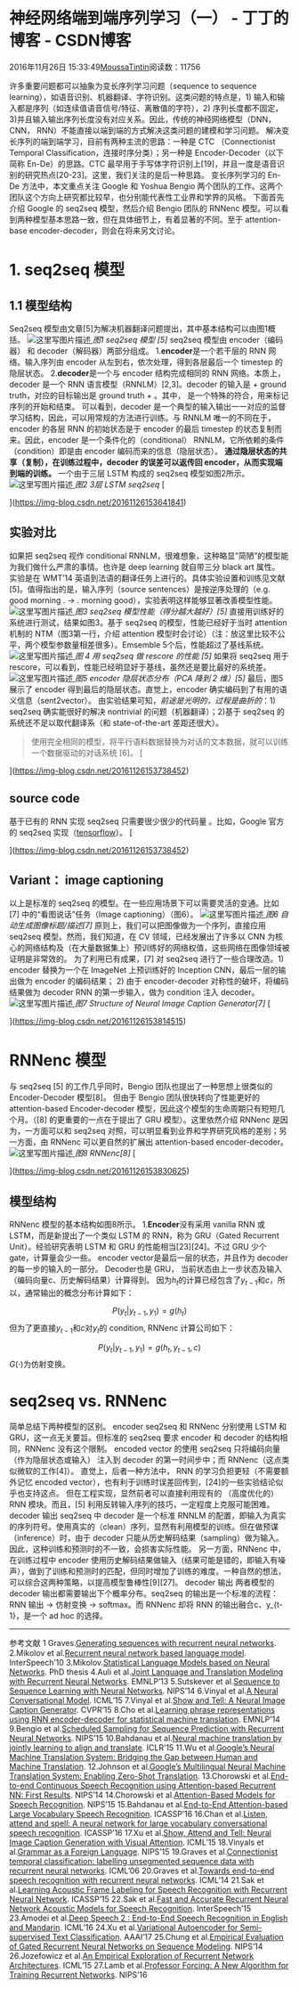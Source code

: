 
# 神经网络端到端序列学习（一） - 丁丁的博客 - CSDN博客


2016年11月26日 15:33:49[MoussaTintin](https://me.csdn.net/JackyTintin)阅读数：11756


许多重要问题都可以抽象为变长序列学习问题（sequence to sequence learning），如语音识别、机器翻译、字符识别。这类问题的特点是，1) 输入和输入都是序列（如连续值语音信号/特征、离散值的字符），2) 序列长度都不固定，3)并且输入输出序列长度没有对应关系。因此，传统的神经网络模型（DNN， CNN， RNN）不能直接以端到端的方式解决这类问题的建模和学习问题。
解决变长序列的端到端学习，目前有两种主流的思路：一种是 CTC （Connectionist Temporal Classification，连接时序分类）；另一种是 Encoder-Decoder（以下简称 En-De）的思路。CTC 最早用于手写体字符识别上[19]，并且一度是语音识别的研究热点[20-23]。这里，我们关注的是后一种思路。
变长序列学习的 En-De 方法中，本文重点关注 Google 和 Yoshua Bengio 两个团队的工作。这两个团队这个方向上研究都比较早，也分别能代表性工业界和学界的风格。
下面首先介绍 Google 的 seq2seq 模型，然后介绍 Bengio 团队的 RNNenc 模型。可以看到两种模型基本思路一致，但在具体细节上，有着显著的不同。至于 attention-base encoder-decoder，则会在将来另文讨论。
# 1. seq2seq 模型
## 1.1 模型结构
Seq2seq 模型由文章[5]为解决机器翻译问题提出，其中基本结构可以由图1概括。
![这里写图片描述](https://img-blog.csdn.net/20161126153618934)[ ](https://img-blog.csdn.net/20161126153618934)
*图1 seq2seq 模型 [5]*
[
](https://img-blog.csdn.net/20161126153618934)seq2seq 模型由 encoder（编码器） 和 decoder（解码器）两部分组成。
1.**encoder**是一个若干层的 RNN 网络。输入序列由 encoder 从左到右，依次处理，得到各层最后一个 timestep 的隐层状态。
2.**decoder**是一个与 encoder 结构完成相同的 RNN 网络。本质上，decoder 是一个 RNN 语言模型（RNNLM）[2,3]。decoder 的输入是  + ground truth，对应的目标输出是 ground truth + 。其中， 是一个特殊的符合，用来标记序列的开始和结束。
可以看到，decoder 是一个典型的输入输出一一对应的监督学习结构，因此，可以用常规的方法进行训练。与 RNNLM 唯一的不同在于，encoder 的各层 RNN 的初始状态是于 encoder 的最后 timestep 的状态复制而来。因此，encoder 是一个条件化的（conditional） RNNLM，它所依赖的条件（condition）即是由 encoder 编码而来的信息（隐层状态）。
**通过隐层状态的共享（复制），在训练过程中，decoder 的误差可以返传回 encoder，从而实现端到端的训练。**
一个由于三层 LSTM 构成的 seq2seq 模型如图2所示。
![这里写图片描述](https://img-blog.csdn.net/20161126153641841)[ ](https://img-blog.csdn.net/20161126153641841)
*图2 3层 LSTM seq2seq*
[

](https://img-blog.csdn.net/20161126153641841)
## 实验对比
[
](https://img-blog.csdn.net/20161126153641841)如果把 seq2seq 视作 conditional RNNLM，很难想象，这种略显”简陋”的模型能为我们做什么严肃的事情。也许是 deep learning 就自带三分 black art 属性。
[
](https://img-blog.csdn.net/20161126153641841)实验是在 WMT’14 英语到法语的翻译任务上进行的。具体实验设置和训练见文献[5]。值得指出的是，输入序列（source sentences）是按逆序处理的（e.g. good morning . -> . morning good），实验表明这样能够显著改善模型性能。
[
](https://img-blog.csdn.net/20161126153641841)![这里写图片描述](https://img-blog.csdn.net/20161126153703061)[ ](https://img-blog.csdn.net/20161126153703061)
*图3 seq2seq 模型性能（得分越大越好）[5]*
[
](https://img-blog.csdn.net/20161126153703061)直接用训练好的系统进行测试，结果如图3。基于 seq2seq 的模型，性能已经好于当时 attention 机制的 NTM（图3第一行，介绍 attention 模型时会讨论）（注：放这里比较不公平，两个模型参数量相差很多）。Emsemble 5个后，性能超过了基线系统。
![这里写图片描述](https://img-blog.csdn.net/20161126153724561)[ ](https://img-blog.csdn.net/20161126153724561)
*图 4 用 seq2seq 做 rescore 的性能 [5]*
[
](https://img-blog.csdn.net/20161126153724561)如果将 seq2seq 用于 rescore，可以看到，性能已经明显好于基线，虽然还是要比最好的系统差。
[
](https://img-blog.csdn.net/20161126153724561)![这里写图片描述](https://img-blog.csdn.net/20161126153738452)[ ](https://img-blog.csdn.net/20161126153738452)
*图5 encoder 隐层状态分布（PCA 降到 2 维）[5]*
[
](https://img-blog.csdn.net/20161126153738452)最后，图5展示了 encoder 得到最后的隐层状态。直觉上，encoder 确实编码到了有用的语义信息（sent2vector）。
[
](https://img-blog.csdn.net/20161126153738452)由实验结果可知，*前途是光明的，过程是曲折的*：1) seq2seq 确实能很好的解决 nontrivial 的问题（机器翻译）；2)基于 seq2seq 的系统还不足以取代翻译系（和 state-of-the-art 差距还很大）。
[
](https://img-blog.csdn.net/20161126153738452)
> 使用完全相同的模型，将平行语料数据替换为对话的文本数据，就可以训练一个数据驱动的对话系统 [6]。
[

](https://img-blog.csdn.net/20161126153738452)
## source code
[
](https://img-blog.csdn.net/20161126153738452)基于已有的 RNN 实现 seq2seq 只需要很少很少的代码量 。比如，Google 官方的 seq2seq 实现（[tensorflow](https://github.com/tensorflow/tensorflow/blob/master/tensorflow/python/ops/seq2seq.py#L153)）。
[

](https://img-blog.csdn.net/20161126153738452)
## Variant： image captioning
[
](https://img-blog.csdn.net/20161126153738452)以上是标准的 seq2seq 的模型。在一些应用场景下可以需要灵活的变通。比如 [7] 中的“看图说话”任务（Image captioning）（图6）。
[
](https://img-blog.csdn.net/20161126153738452)![这里写图片描述](https://img-blog.csdn.net/20161126153759327)[ ](https://img-blog.csdn.net/20161126153759327)
*图6 自动生成图像标题/描述[7]*
[
](https://img-blog.csdn.net/20161126153759327)原则上，我们可以把图像做为一个序列，直接应用 seq2seq 模型。然而，我们知道，在 CV 领域，已经发展出了许多以 CNN 为核心的网络结构及（在大量数据集上）预训练好的网络权值，这些网络在图像领域被证明是非常效的。
[
](https://img-blog.csdn.net/20161126153759327)为了利用已有成果，[7] 对 seq2seq 进行了一些合理改造。1) encoder 替换为一个在 ImageNet 上预训练好的 Inception CNN，最后一层的输出做为 encoder 的编码结果； 2) 由于 encoder-decoder 对称性的破坏，将编码结果做为 decoder RNN 的第一步输入，做为 condition 注入 decoder。
[
](https://img-blog.csdn.net/20161126153759327)![这里写图片描述](https://img-blog.csdn.net/20161126153814515)[ ](https://img-blog.csdn.net/20161126153814515)
*图7 Structure of Neural Image Caption Generator[7]*
[

](https://img-blog.csdn.net/20161126153814515)
# RNNenc 模型
[
](https://img-blog.csdn.net/20161126153814515)与 seq2seq [5] 的工作几乎同时，Bengio 团队也提出了一种思想上很类似的 Encoder-Decoder 模型[8]。
[
](https://img-blog.csdn.net/20161126153814515)但由于 Bengio 团队很快转向了性能更好的 attention-based Encoder-decoder 模型，因此这个模型的生命周期只有短短几个月。（[8] 的更重要的一点在于提出了 GRU 模型）。这里依然介绍 RNNenc 是因为，一方面可以和 seq2seq 对照，可以明显看到业界和学界研究风格的差别；另一方面，由 RNNenc 可以更自然的扩展出 attention-based encoder-decoder。
[
](https://img-blog.csdn.net/20161126153814515)![这里写图片描述](https://img-blog.csdn.net/20161126153830625)[ ](https://img-blog.csdn.net/20161126153830625)
*图8 RNNenc[8]*
[

](https://img-blog.csdn.net/20161126153830625)
## 模型结构
[
](https://img-blog.csdn.net/20161126153830625)RNNenc 模型的基本结构如图8所示。
1.**Encoder**没有采用 vanilla RNN 或 LSTM，而是新提出了一个类似 LSTM 的 RNN，称为 GRU（Gated Recurrent Unit）。经验研究表明 LSTM 和 GRU 的性能相当[23][24]。不过 GRU 少个 gate，计算量会少一些。
encoder vector是最后一层的状态，并且作为 decoder 的每一步的输入的一部分。
Decoder也是 GRU， 当前状态由上一步状态及输入（编码向量c、历史解码结果）计算得到。
因为$h_t$的计算已经包含了$y_{t-1}$和$c$，所以，通常输出的概念分布计算如下：

$$
P(y_t|y_{t-1}, y_1) = g(h_t)
$$
但为了更直接$y_{t-1}$和$c$对$y_t$的 condition, RNNenc 计算公司如下：

$$
P(y_t|y_{t-1}, y_1) = g(h_t, y_{t-1}, c)
$$
$G(\cdot)$为仿射变换。
# seq2seq vs. RNNenc
简单总结下两种模型的区别。
encoder
seq2seq 和 RNNenc 分别使用 LSTM  和 GRU，这一点无关要旨。但标准的 seq2seq 要求 encoder 和 decoder 的结构相同，RNNenc 没有这个限制。
encoded vector 的使用
seq2seq 只将编码向量（作为隐层状态或输入） 注入到 decoder 的第一时间步中；而 RNNenc（这点类似微软的工作[4]）。
直觉上，后者一种方法中， RNN 的学习负担更轻（不需要额外记忆 encoded vector），也有利于训练时误差回传到，[24]的一些实验结论似乎也支持这点。
但在工程实现，显然前者可以直接利用现有的 （高度优化的）RNN 模块。而且，[5] 利用反转输入序列的技巧，一定程度上克服可能困难。
decoder 输出
seq2seq  中 decoder 是一个标准 RNNLM 的配置，即输入为真实的序列符号。使用真实的（clean）序列，显然有利用模型的训练。但在做预谋（inference）时，由于 decoder 只能从历史解码结果（sampling）做为输入。因此，这种训练和预测时的不一致，会损害实际性能。
另一方面，RNNenc 中，在训练过程中 encoder 使用历史解码结果做输入（结果可能是错的，即输入有噪声），做到了训练和预测时的匹配，但同时增加了训练的难度。一种自然的想法，可以综合这两种策略，以提高模型鲁棒性[9][27]。
decoder 输出
两者模型的 decoder 输出都需要输出下个概率分布。seq2seq 的输出是一个标准的流程： RNN 输出 -> 仿射变换 -> softmax。而 RNNenc 却将 RNN 的输出融合c、y_{t-1}，是一个 ad hoc 的选择。

---
参考文献
1 Graves.[Generating sequences with recurrent neural networks](https://arxiv.org/abs/1308.0850).
2.Mikolov et al.[Recurrent neural network based language model](http://isca-speech.org/archive/archive_papers/interspeech_2010/i10_1045.pdf). InterSpeech’10
3.Mikolov.[Statistical Language Models based on Neural Networks](http://deeplearning.cs.cmu.edu/pdfs/1030/Mikolov_Thesis.pdf). PhD thesis
4.Auli et al.[Joint Language and Translation Modeling with Recurrent Neural Networks](https://www.microsoft.com/en-us/research/wp-content/uploads/2016/02/EMNLP2013RNNMT.pdf). EMNLP’13
5.Sutskever et al.[Sequence to Sequence Learning with Neural Networks](https://arxiv.org/abs/1409.3215). NIPS’14
6.Vinyal et al.[A Neural Conversational Model](https://arxiv.org/abs/1506.05869). ICML’15
7.Vinyal et al.[Show and Tell: A Neural Image Caption Generator](https://arxiv.org/abs/1411.4555). CVPR’15
8.Cho et al.[Learning phrase representations using RNN encoder-decoder for statistical machine translation](https://arxiv.org/abs/1406.1078). EMNLP’14
9.Bengio et al.[Scheduled Sampling for Sequence Prediction with Recurrent Neural Networks](https://arxiv.org/abs/1506.03099). NIPS’15
10.Bahdanau et al.[Neural machine translation by jointly learning to align and translate](https://arxiv.org/abs/1409.0473). ICLR’15
11.Wu et al.[Google’s Neural Machine Translation System: Bridging the Gap between Human and Machine Translation](https://arxiv.org/abs/1609.08144).
12.Johnson et al.[Google’s Multilingual Neural Machine Translation System: Enabling Zero-Shot Translation](https://arxiv.org/abs/1611.04558).
13.Chorowski et al.[End-to-end Continuous Speech Recognition using Attention-based Recurrent NN: First Results](https://arxiv.org/abs/1412.1602). NIPS’14
14.Chorowski et al.[Attention-Based Models for Speech Recognition](https://arxiv.org/abs/1506.07503). NIPS’15
15.Bahdanau et al.[End-to-End Attention-based Large Vocabulary Speech Recognition](https://arxiv.org/abs/1508.04395). ICASSP’16
16.Chan et al.[Listen, attend and spell: A neural network for large vocabulary conversational speech recognition](http://mirlab.org/conference_papers/International_Conference/ICASSP%202016/pdfs/0004960.pdf). ICASSP’16
17.Xu et al.[Show, Attend and Tell: Neural Image Caption Generation with Visual Attention](https://arxiv.org/abs/1502.03044). ICML’15
18.Vinyals et al.[Grammar as a Foreign Language](https://arxiv.org/abs/1412.7449). NIPS’15
19.Graves et al.[Connectionist temporal classification: labelling unsegmented sequence data with recurrent neural networks](http://www.cs.toronto.edu/~graves/icml_2006.pdf). ICML’06
20.Graves et al.[Towards end-to-end speech recognition with recurrent neural networks](http://www.jmlr.org/proceedings/papers/v32/graves14.pdf). ICML’14
21.Sak et al.[Learning Acoustic Frame Labeling for Speech Recognition with Recurrent Neural Network](https://wiki.inf.ed.ac.uk/twiki/pub/CSTR/ListenTerm3201415/ctc.pdf). ICASSP’15
22.Sak et al.[Fast and Accurate Recurrent Neural Network Acoustic Models for Speech Recognition](http://isca-speech.org/archive/interspeech_2015/papers/i15_1468.pdf). InterSpeech’15
23.Amodei et al.[Deep Speech 2 : End-to-End Speech Recognition in English and Mandarin](http://jmlr.org/proceedings/papers/v48/amodei16.pdf). ICML’16
24.Xu et al.[Variational Autoencoder for Semi-supervised Text Classification](http://www.cil.pku.edu.cn/publications/papers/2016/XuSunDengTanAAAI2017.pdf). AAAI’17
25.Chung et al.[Empirical Evaluation of Gated Recurrent Neural Networks on Sequence Modeling](https://arxiv.org/abs/1412.3555). NIPS’14
26.Jozefowicz et al.[An Empirical Exploration of Recurrent Network Architectures](http://jmlr.csail.mit.edu/proceedings/papers/v37/jozefowicz15.pdf). ICML’15
27.Lamb et al.[Professor Forcing: A New Algorithm for Training Recurrent Networks](https://arxiv.org/abs/1610.09038). NIPS’16

